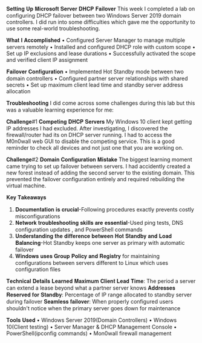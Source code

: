 𝐒𝐞𝐭𝐭𝐢𝐧𝐠 𝐔𝐩 𝐌𝐢𝐜𝐫𝐨𝐬𝐨𝐟𝐭 𝐒𝐞𝐫𝐯𝐞𝐫 𝐃𝐇𝐂𝐏 𝐅𝐚𝐢𝐥𝐨𝐯𝐞𝐫
This week I completed a lab on configuring DHCP failover between two Windows Server 2019 domain controllers. I did run into some difficulties which gave me the opportunity to use some real-world troubleshooting.

𝐖𝐡𝐚𝐭 𝐈 𝐀𝐜𝐜𝐨𝐦𝐩𝐥𝐢𝐬𝐡𝐞𝐝
• Configured Server Manager to manage multiple servers remotely
• Installed and configured DHCP role with custom scope
• Set up IP exclusions and lease durations
• Successfully activated the scope and verified client IP assignment

𝐅𝐚𝐢𝐥𝐨𝐯𝐞𝐫 𝐂𝐨𝐧𝐟𝐢𝐠𝐮𝐫𝐚𝐭𝐢𝐨𝐧
• Implemented Hot Standby mode between two domain controllers
• Configured partner server relationships with shared secrets
• Set up maximum client lead time and standby server address allocation

𝐓𝐫𝐨𝐮𝐛𝐥𝐞𝐬𝐡𝐨𝐨𝐭𝐢𝐧𝐠
I did come across some challenges during this lab but this was a valuable learning experience for me:

𝐂𝐡𝐚𝐥𝐥𝐞𝐧𝐠𝐞#1 𝐂𝐨𝐦𝐩𝐞𝐭𝐢𝐧𝐠 𝐃𝐇𝐂𝐏 𝐒𝐞𝐫𝐯𝐞𝐫𝐬 My Windows 10 client kept getting IP addresses I had excluded. After investigating, I discovered the firewall/router had its on DHCP server running. I had to access the M0n0wall web GUI to disable the competing service. This is a good reminder to check all devices and not just one that you are working on.

𝐂𝐡𝐚𝐥𝐥𝐞𝐧𝐠𝐞#2 𝐃𝐨𝐦𝐚𝐢𝐧 𝐂𝐨𝐧𝐟𝐢𝐠𝐮𝐫𝐚𝐭𝐢𝐨𝐧 𝐌𝐢𝐬𝐭𝐚𝐤𝐞 The biggest learning moment came trying to set up failover between servers. I had accidently created a new forest instead of adding the second server to the existing domain. This prevented the failover configuration entirely and required rebuilding the virtual machine.

𝐊𝐞𝐲 𝐓𝐚𝐤𝐞𝐚𝐰𝐚𝐲𝐬
1. 𝐃𝐨𝐜𝐮𝐦𝐞𝐧𝐭𝐚𝐭𝐢𝐨𝐧 𝐢𝐬 𝐜𝐫𝐮𝐜𝐢𝐚𝐥-Following procedures exactly prevents costly misconfigurations
2. 𝐍𝐞𝐭𝐰𝐨𝐫𝐤 𝐭𝐫𝐨𝐮𝐛𝐥𝐞𝐬𝐡𝐨𝐨𝐭𝐢𝐧𝐠 𝐬𝐤𝐢𝐥𝐥𝐬 𝐚𝐫𝐞 𝐞𝐬𝐬𝐞𝐧𝐭𝐢𝐚𝐥-Used ping tests, DNS configuration updates , and PowerShell commands
3. 𝐔𝐧𝐝𝐞𝐫𝐬𝐭𝐚𝐧𝐝𝐢𝐧𝐠 𝐭𝐡𝐞 𝐝𝐢𝐟𝐟𝐞𝐫𝐞𝐧𝐜𝐞 𝐛𝐞𝐭𝐰𝐞𝐞𝐧 𝐇𝐨𝐭 𝐒𝐭𝐚𝐧𝐝𝐛𝐲 𝐚𝐧𝐝 𝐋𝐨𝐚𝐝 𝐁𝐚𝐥𝐚𝐧𝐜𝐢𝐧𝐠-Hot Standby keeps one server as primary with automatic failover
4. 𝐖𝐢𝐧𝐝𝐨𝐰𝐬 𝐮𝐬𝐞𝐬 𝐆𝐫𝐨𝐮𝐩 𝐏𝐨𝐥𝐢𝐜𝐲 𝐚𝐧𝐝 𝐑𝐞𝐠𝐢𝐬𝐭𝐫𝐲 for maintaining configurations between servers different to Linux which uses configuration files

𝐓𝐞𝐜𝐡𝐧𝐢𝐜𝐚𝐥 𝐃𝐞𝐭𝐚𝐢𝐥𝐬 𝐋𝐞𝐚𝐫𝐧𝐞𝐝
𝐌𝐚𝐱𝐢𝐦𝐮𝐦 𝐂𝐥𝐢𝐞𝐧𝐭 𝐋𝐞𝐚𝐝 𝐓𝐢𝐦𝐞: The period a server can extend a lease beyond what a partner server knows
𝐀𝐝𝐝𝐫𝐞𝐬𝐬𝐞𝐬 𝐑𝐞𝐬𝐞𝐫𝐯𝐞𝐝 𝐟𝐨𝐫 𝐒𝐭𝐚𝐧𝐝𝐛𝐲: Percentage of IP range allocated to standby server during failover
𝐒𝐞𝐚𝐦𝐥𝐞𝐬𝐬 𝐟𝐚𝐢𝐥𝐨𝐯𝐞𝐫: When properly configured users shouldn't notice when the primary server goes down for maintenance

𝐓𝐨𝐨𝐥𝐬 𝐔𝐬𝐞𝐝
• Windows Server 2019(Domain Controllers)
• Windows 10(Client testing)
• Server Manager & DHCP Management Console
• PowerShell(ipconfig commands)
• Mon0wall firewall management
